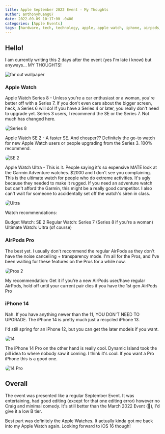 ```yaml
---
title: Apple September 2022 Event - My Thoughts
author: anthonyhuang07
date: 2022-09-09 10:17:00 -0400
categories: [Apple Events]
tags: [hardware, tech, technology, apple, apple watch, iphone, airpods, airpods pro, apple event]
---
```


## Hello!

I am currently writing this 2 days after the event (yes I'm late i know) but anyways... MY THOUGHTS!

![far out wallpaper](https://media.idownloadblog.com/wp-content/uploads/2022/08/Apple-Far-Out-Event-Wallpaper-for-6K-desktop.png)

### Apple Watch

Apple Watch Series 8 - Unless you're a car enthusiast or a woman, you're better off with a Series 7. If you don't even care about the bigger screen, heck, a Series 6 will do! If you have a Series 4 or later, you really don't need to upgrade yet. Series 3 users, I recommend the SE or the Series 7. Not much has changed here.

<img src="https://www.apple.com/v/apple-watch-series-8/a/images/overview/hero/hero_static__c9d1bk9frtua_large.jpg" alt="Series 8" style="border-radius: 0.75rem"/>

Apple Watch SE 2 - A faster SE. And cheaper?? Definitely the go-to watch for new Apple Watch users or people upgrading from the Series 3. 100% recommend.

<img src="https://store.storeimages.cdn-apple.com/4982/as-images.apple.com/is/MP6V3ref_VW_34FR+watch-40-alum-silver-cell-se_VW_34FR_WF_CO_GEO_CA?wid=1400&hei=1400&trim=1%2C0&fmt=p-jpg&qlt=95&.v=1660779457078%2C1661473262346" alt="SE 2" style="border-radius: 0.75rem"/>

Apple Watch Ultra - This is it. People saying it's so expensive MATE look at the Garmin Adventure watches. $2000 and I don't see you complaining. This is the ultimate watch for people who do extreme activities. It's ugly because they needed to make it rugged. If you need an adventure watch but can't afford the Garmin, this might be a really good competitor. I also can't wait for someone to accidentally set off the watch's siren in class.

<img src="https://store.storeimages.cdn-apple.com/8756/as-images.apple.com/is/MQEE3_VW_34FR+watch-49-titanium-ultra_VW_34FR_WF_CO+watch-face-49-ocean-ultra_VW_34FR_WF_CO?wid=750&hei=712&trim=1%2C0&fmt=p-jpg&qlt=95&.v=1661191675613%2C1660927566964%2C1660927563662" alt="Ultra" style="border-radius: 0.75rem"/>

Watch recommendations: 

Budget Watch: SE 2
Regular Watch: Series 7 (Series 8 if you're a woman)
Ultimate Watch: Ultra (of course)

### AirPods Pro

The best yet. I usually don't recommend the regular AirPods as they don't have the noise cancelling + transparency mode. I'm all for the Pros, and I've been waiting for these features on the Pros for a while now.

<img src="https://www.macworld.com/wp-content/uploads/2022/09/AirPods-Pro-2nd-gen-hero.jpg?quality=50&strip=all" alt="Pros 2" style="border-radius: 0.75rem"/>

My recommendation: Get it if you're a new AirPods user/have regular AirPods, hold off until your current pair dies if you have the 1st gen AirPods Pro

### iPhone 14

Nah. If you have anything newer than the 11, YOU DON'T NEED TO UPGRADE. The iPhone 14 is pretty much just a recycled iPhone 13.

I'd still spring for an iPhone 12, but you can get the later models if you want.

<img src="https://www.apple.com/ca/iphone-14/images/overview/hero/hero_all_colors__dvlwc1u257qu_large.jpg" alt="14" style="border-radius: 0.75rem"/>

The iPhone 14 Pro on the other hand is really cool. Dynamic Island took the pill idea to where nobody saw it coming. I think it's cool. If you want a Pro iPhone this is a good one.

<img src="https://www.apple.com/v/iphone-14-pro/a/images/overview/hero/hero_iphone_14_pro__kzr001ge0262_large.jpg" alt="14 Pro" style="border-radius: 0.75rem"/>

## Overall

The event was presented like a regular September Event. It was entertaining, had good editing (except for that one editing error) however no Craig and minimal comedy. It's still better than the March 2022 Event (🤮), I'd give it a low B tier.

Best part was definitely the Apple Watches. It actually kinda got me back into my Apple Watch again. Looking forward to iOS 16 though!
